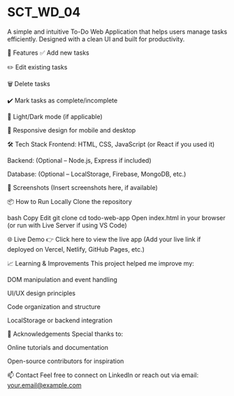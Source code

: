 # SCT_WD_04
A simple and intuitive To-Do Web Application that helps users manage tasks efficiently. Designed with a clean UI and built for productivity.

🚀 Features
✅ Add new tasks

✏️ Edit existing tasks

🗑️ Delete tasks

✔️ Mark tasks as complete/incomplete

🌙 Light/Dark mode (if applicable)

📱 Responsive design for mobile and desktop

🛠️ Tech Stack
Frontend: HTML, CSS, JavaScript
(or React if you used it)

Backend: (Optional – Node.js, Express if included)

Database: (Optional – LocalStorage, Firebase, MongoDB, etc.)

📸 Screenshots
(Insert screenshots here, if available)

📦 How to Run Locally
Clone the repository

bash
Copy
Edit
git clone 
cd todo-web-app
Open index.html in your browser
(or run with Live Server if using VS Code)

🌐 Live Demo
👉 Click here to view the live app
(Add your live link if deployed on Vercel, Netlify, GitHub Pages, etc.)

📈 Learning & Improvements
This project helped me improve my:

DOM manipulation and event handling

UI/UX design principles

Code organization and structure

LocalStorage or backend integration

🙌 Acknowledgements
Special thanks to:

Online tutorials and documentation

Open-source contributors for inspiration

📫 Contact
Feel free to connect on LinkedIn or reach out via email: your.email@example.com

